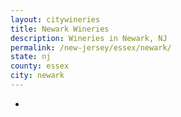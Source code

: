```yaml
---
layout: citywineries
title: Newark Wineries
description: Wineries in Newark, NJ
permalink: /new-jersey/essex/newark/
state: nj
county: essex
city: newark
---
```

-
